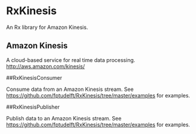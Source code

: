 # RxKinesis

An Rx library for Amazon Kinesis.

## Amazon Kinesis

A cloud-based service for real time data processing.
http://aws.amazon.com/kinesis/

##RxKinesisConsumer

Consume data from an Amazon Kinesis stream.
See https://github.com/fptudelft/RxKinesis/tree/master/examples for examples.

##RxKinesisPublisher

Publish data to an Amazon Kinesis stream.
See https://github.com/fptudelft/RxKinesis/tree/master/examples for examples.

